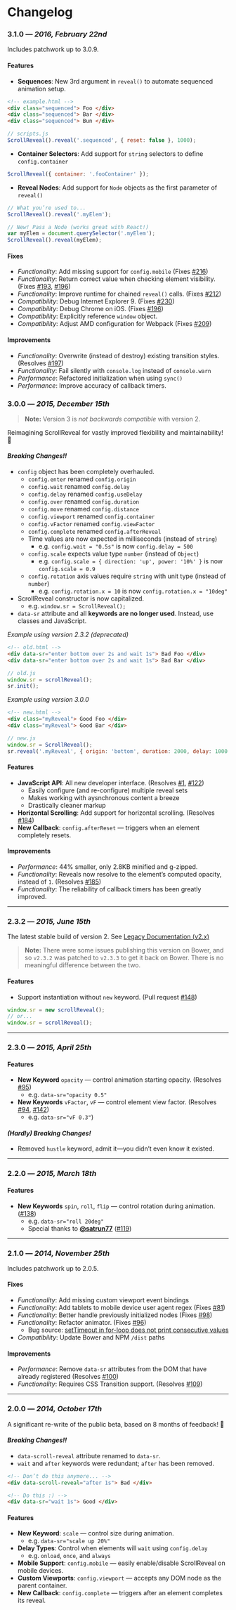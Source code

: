 
# Changelog

### 3.1.0 — _2016, February 22nd_

Includes patchwork up to 3.0.9.


#### Features

- **Sequences**: New 3rd argument in `reveal()` to automate sequenced animation setup.
```html
<!-- example.html -->
<div class="sequenced"> Foo </div>
<div class="sequenced"> Bar </div>
<div class="sequenced"> Bun </div>
```
```js
// scripts.js
ScrollReveal().reveal('.sequenced', { reset: false }, 1000);
```

- **Container Selectors**: Add support for `string` selectors to define `config.container`

```js
ScrollReveal({ container: '.fooContainer' });
```

- **Reveal Nodes**: Add support for `Node` objects as the first parameter of `reveal()`

```js
// What you’re used to...
ScrollReveal().reveal('.myElem');

// New! Pass a Node (works great with React!)
var myElem = document.querySelector('.myElem');
ScrollReveal().reveal(myElem);

```


#### Fixes

- *Functionality*: Add missing support for `config.mobile` (Fixes [#216](https://github.com/jlmakes/scrollreveal.js/issues/216))
- *Functionality*: Return correct value when checking element visibility. (Fixes [#193](https://github.com/jlmakes/scrollreveal.js/issues/193), [#196](https://github.com/jlmakes/scrollreveal.js/issues/196))
- *Functionality*: Improve runtime for chained `reveal()` calls. (Fixes [#212](https://github.com/jlmakes/scrollreveal.js/issues/212))
- *Compatibility*: Debug Internet Explorer 9. (Fixes [#230](https://github.com/jlmakes/scrollreveal.js/pull/230))
- *Compatibility*: Debug Chrome on iOS. (Fixes [#196](https://github.com/jlmakes/scrollreveal.js/issues/196))
- *Compatibility*: Explicitly reference `window` object.
- *Compatibility*: Adjust AMD configuration for Webpack (Fixes [#209](https://github.com/jlmakes/scrollreveal.js/issues/209))

#### Improvements

- *Functionality*: Overwrite (instead of destroy) existing transition styles. (Resolves [#197](https://github.com/jlmakes/scrollreveal.js/issues/197))
- *Functionality*: Fail silently with `console.log` instead of `console.warn`
- *Performance*: Refactored initialization when using `sync()`
- *Performance*: Improve accuracy of callback timers.

### 3.0.0 — _2015, December 15th_

>**Note:** Version 3 is _not backwards compatible_ with version 2.

Reimagining ScrollReveal for vastly improved flexibility and maintainability! :bow:

#### _Breaking Changes!!_

- `config` object has been completely overhauled.
    - `config.enter` renamed `config.origin`
    - `config.wait` renamed `config.delay`
    - `config.delay` renamed `config.useDelay`
    - `config.over` renamed `config.duration`
    - `config.move` renamed `config.distance`
    - `config.viewport` renamed `config.container`
    - `config.vFactor` renamed `config.viewFactor`
    - `config.complete` renamed `config.afterReveal`
    - Time values are now expected in milliseconds (instead of `string`)
        - e.g. `config.wait = "0.5s"` is now `config.delay = 500`
    - `config.scale` expects value type `number` (instead of `Object`)
        - e.g. `config.scale = { direction: 'up', power: '10%' }` is now `config.scale = 0.9`
    - `config.rotation` axis values require `string` with unit type (instead of `number`)
        - e.g. `config.rotation.x = 10` is now `config.rotation.x = "10deg"`
- ScrollReveal constructor is now capitalized.
    - e.g. `window.sr = ScrollReveal();`
- `data-sr` attribute and all **keywords are no longer used**. Instead, use classes and JavaScript.

_Example using version 2.3.2 (deprecated)_
```html
<!-- old.html -->
<div data-sr="enter bottom over 2s and wait 1s"> Bad Foo </div>
<div data-sr="enter bottom over 2s and wait 1s"> Bad Bar </div>
```
```js
// old.js
window.sr = scrollReveal();
sr.init();
```

_Example using version 3.0.0_
```html
<!-- new.html -->
<div class="myReveal"> Good Foo </div>
<div class="myReveal"> Good Bar </div>
```
```js
// new.js
window.sr = ScrollReveal();
sr.reveal('.myReveal', { origin: 'bottom', duration: 2000, delay: 1000 });
```

#### Features

- **JavaScript API**: All new developer interface. (Resolves [#1](https://github.com/jlmakes/scrollreveal.js/issues/1), [#122](https://github.com/jlmakes/scrollreveal.js/issues/122))
    - Easily configure (and re-configure) multiple reveal sets
    - Makes working with aysnchronous content a breeze
    - Drastically cleaner markup
- **Horizontal Scrolling**: Add support for horizontal scrolling. (Resolves [#184](https://github.com/jlmakes/scrollreveal.js/issues/184))
- **New Callback**: `config.afterReset` — triggers when an element completely resets.

#### Improvements

- *Performance*: 44% smaller, only 2.8KB minified and g-zipped.
- *Functionality*: Reveals now resolve to the element’s computed opacity, instead of  `1`. (Resolves [#185](https://github.com/jlmakes/scrollreveal.js/issues/185))
- *Functionality*: The reliability of callback timers has been greatly improved.

***

### 2.3.2 — _2015, June 15th_

The latest stable build of version 2. See [Legacy Documentation (v2.x)](https://github.com/jlmakes/scrollreveal.js/wiki)

>**Note:** There were some issues publishing this version on Bower, and so `v2.3.2` was patched to  `v2.3.3` to get it back on Bower. There is no meaningful difference between the two.

#### Features

- Support instantiation without `new` keyword. (Pull request [#148](https://github.com/jlmakes/scrollreveal.js/pull/230))

```js
window.sr = new scrollReveal();
// or...
window.sr = scrollReveal();
```

***

### 2.3.0 — _2015, April 25th_

#### Features

- **New Keyword** `opacity` — control animation starting opacity. (Resolves [#95](https://github.com/jlmakes/scrollreveal.js/issues/95))
    - e.g. `data-sr="opacity 0.5"`
- **New Keywords** `vFactor`, `vF` — control element view factor. (Resolves [#94](https://github.com/jlmakes/scrollreveal.js/issues/94), [#142](https://github.com/jlmakes/scrollreveal.js/issues/142))
    - e.g. `data-sr="vF 0.3"`)

#### _(Hardly) Breaking Changes!_
- Removed `hustle` keyword, admit it—you didn’t even know it existed.

***

### 2.2.0 — _2015, March 18th_

#### Features

- **New Keywords** `spin`, `roll`, `flip` — control rotation during animation. ([#138](https://github.com/jlmakes/scrollreveal.js/pull/138))
    - e.g. `data-sr="roll 20deg"`
    - Special thanks to **[@satrun77](https://github.com/satrun77)** ([#119](https://github.com/jlmakes/scrollreveal.js/pull/119))

***

### 2.1.0 — _2014, November 25th_

Includes patchwork up to 2.0.5.

#### Fixes
- *Functionality*: Add missing custom viewport event bindings
- *Functionality*: Add tablets to mobile device user agent regex (Fixes [#81](https://github.com/jlmakes/scrollreveal.js/issues/81))
- *Functionality*: Better handle previously initialized nodes (Fixes [#98](https://github.com/jlmakes/scrollreveal.js/issues/98))
- *Functionality*: Refactor animator. (Fixes [#96](https://github.com/jlmakes/scrollreveal.js/issues/96))
    - Bug source: [setTimeout in for-loop does not print consecutive values](http://stackoverflow.com/questions/5226285/settimeout-in-for-loop-does-not-print-consecutive-values)
- *Compatibility*: Update Bower and NPM `/dist` paths

#### Improvements

- *Performance*: Remove `data-sr` attributes from the DOM that have already registered (Resolves [#100](https://github.com/jlmakes/scrollreveal.js/issues/100))
- *Functionality*: Requires CSS Transition support. (Resolves [#109](https://github.com/jlmakes/scrollreveal.js/issues/109))

***

### 2.0.0 — _2014, October 17th_

A significant re-write of the public beta, based on 8 months of feedback! :bow:

#### _Breaking Changes!!_

- `data-scroll-reveal` attribute renamed to `data-sr`.
- `wait` and `after` keywords were redundant; `after` has been removed.
```html
<!-- Don’t do this anymore... -->
<div data-scroll-reveal="after 1s"> Bad </div>

<!-- Do this :) -->
<div data-sr="wait 1s"> Good </div>
```

#### Features
- **New Keyword**: `scale` — control size during animation.
    - e.g. `data-sr="scale up 20%"`
- **Delay Types**: Control when elements will `wait` using `config.delay`
    - e.g. `onload`, `once`, and `always`
- **Mobile Support**:  `config.mobile` — easily enable/disable ScrollReveal on mobile devices.
- **Custom Viewports**: `config.viewport` — accepts any DOM node as the parent container.
- **New Callback**: `config.complete` — triggers after an element completes its reveal.
